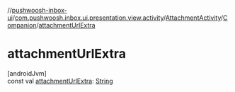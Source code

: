 //[pushwoosh-inbox-ui](../../../../index.md)/[com.pushwoosh.inbox.ui.presentation.view.activity](../../index.md)/[AttachmentActivity](../index.md)/[Companion](index.md)/[attachmentUrlExtra](attachment-url-extra.md)

# attachmentUrlExtra

[androidJvm]\
const val [attachmentUrlExtra](attachment-url-extra.md): [String](https://kotlinlang.org/api/latest/jvm/stdlib/kotlin-stdlib/kotlin/-string/index.html)
